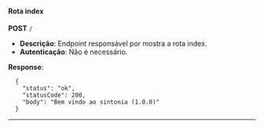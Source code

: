#### Rota index

**POST** `/`

- **Descrição**: Endpoint responsável por mostra a rota index.
- **Autenticação**: Não é necessário.

**Response**:

```
  {
    "status": "ok",
    "statusCode": 200,
    "body": "Bem vindo ao sintonia (1.0.0)"
  }
```

---
